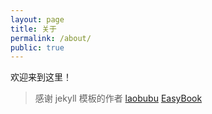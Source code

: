 ```yaml
---
layout: page
title: 关于
permalink: /about/
public: true
---
```


欢迎来到这里！

> 感谢 jekyll 模板的作者 [laobubu](http://laobubu.net) [EasyBook](https://github.com/laobubu/jekyll-theme-EasyBook)
